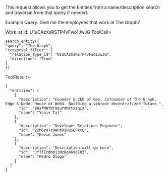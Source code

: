 This request allows you to get the Entities from a name/description search and traversal from that query if needed.

Example Query: Give me the employees that work at The Graph?

Work_at id: U1uCAzXsRSTP4vFwo1JwJG
ToolCall>
```
search_entity({
"query": "The Graph",
"traversal_filter": {
  "relation_type_id": "U1uCAzXsRSTP4vFwo1JwJG",
  "direction": "From"
}
})
```
ToolResult>
```
{
  "entities": [
    {
      "description": "Founder & CEO of Geo. Cofounder of The Graph, Edge & Node, House of Web3. Building a vibrant decentralized future.",
      "id": "9HsfMWYHr9suYdMrtssqiX",
      "name": "Yaniv Tal"
    },
    {
      "description": "Developer Relations Engineer",
      "id": "22MGz47c9WHtRiHuSEPkcG",
      "name": "Kevin Jones"
    },
    {
      "description": "Description will go here",
      "id": "JYTfEcdmdjiNzBg469gE83",
      "name": "Pedro Diogo"
    }
  ]
}
```
